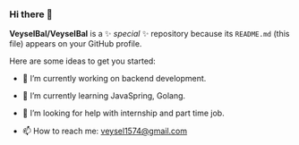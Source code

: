 ### Hi there 👋

**VeyselBal/VeyselBal** is a ✨ _special_ ✨ repository because its `README.md` (this file) appears on your GitHub profile.

Here are some ideas to get you started:

- 🔭 I’m currently working on backend development.
- 🌱 I’m currently learning JavaSpring, Golang.

- 🤔 I’m looking for help with internship and part time job.
- 📫 How to reach me: veysel1574@gmail.com


